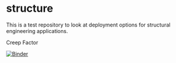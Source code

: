 # structure

This is a test repository to look at deployment options for structural engineering applications.

Creep Factor

[![Binder](https://mybinder.org/badge_logo.svg)](https://mybinder.org/v2/gh/boomorangutango/structure/main?urlpath=voila%2Frender%2Fcreep_factor_3.ipynb)
